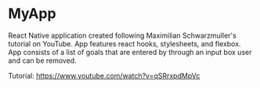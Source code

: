 # MyApp

React Native application created following Maximilian Schwarzmuller's tutorial on YouTube. App features react hooks, stylesheets, and flexbox.
App consists of a list of goals that are entered by through an input box user and can be removed.

Tutorial: https://www.youtube.com/watch?v=qSRrxpdMpVc
